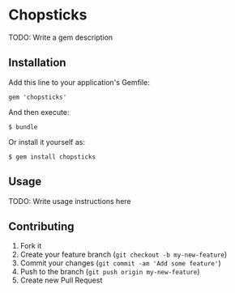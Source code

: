 # Chopsticks

TODO: Write a gem description

## Installation

Add this line to your application's Gemfile:

    gem 'chopsticks'

And then execute:

    $ bundle

Or install it yourself as:

    $ gem install chopsticks

## Usage

TODO: Write usage instructions here

## Contributing

1. Fork it
2. Create your feature branch (`git checkout -b my-new-feature`)
3. Commit your changes (`git commit -am 'Add some feature'`)
4. Push to the branch (`git push origin my-new-feature`)
5. Create new Pull Request
